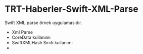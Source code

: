 # TRT-Haberler-Swift-XML-Parse

Swift XML parse örnek uygulamasıdır. 
* Xml Parse
* CoreData kullanımı
* SwiftXMLHash Sınıfı kullanımı
* 
